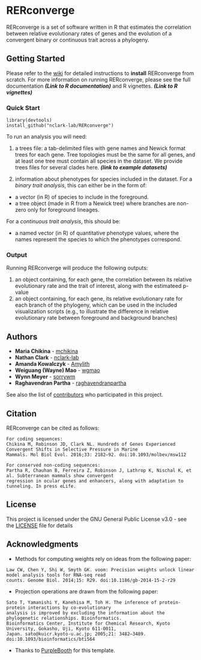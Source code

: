# RERconverge

RERconverge is a set of software written in R that estimates the correlation between relative evolutionary rates of genes and the evolution of a convergent binary or continuous trait across a phylogeny.

## Getting Started

Please refer to the [wiki](https://github.com/nclark-lab/RERconverge/wiki/Getting-Started) for detailed instructions to **install** RERconverge from scratch. For more information on running RERconverge, please see the full documentation ***(Link to R documentation)*** and R vignettes. ***(Link to R vignettes)***

### Quick Start
```
library(devtools)
install_github("nclark-lab/RERconverge")
```
To run an analysis you will need:
1) a trees file: a tab-delimited files with gene names and Newick format trees for each gene.
Tree topologies must be the same for all genes, and at least one tree must contain all species in the dataset.
We provide trees files for several clades here. ***(link to example datasets)***

2) information about phenotypes for species included in the dataset.
For a *binary trait analysis*, this can either be in the form of:
  * a vector (in R) of species to include in the foreground.
  * a tree object (made in R from a Newick tree) where branches are non-zero only for foreground lineages.

For a *continuous trait analysis*, this should be:
  * a named vector (in R) of quantitative phenotype values, where the names represent the species to which the phenotypes correspond.


### Output

Running RERconverge will produce the following outputs:
1) an object containing, for each gene, the correlation between its relative evolutionary rate and the trait of interest, along with the estimateed p-value
2) an object containing, for each gene, its relative evolutionary rate for each branch of the phylogeny, which can be used in the included visualization scripts (e.g., to illustrate the difference in relative evolutionary rate between foreground and background branches)


## Authors

* **Maria Chikina** - [mchikina](https://github.com/mchikina)
* **Nathan Clark** - [nclark-lab](https://github.com/nclark-lab)
* **Amanda Kowalczyk** - [Amylith](https://github.com/Amylith)
* **Weiguang (Wayne) Mao** - [wgmao](https://github.com/wgmao)
* **Wynn Meyer** - [sorrywm](https://github.com/sorrywm)
* **Raghavendran Partha** - [raghavendranpartha](https://github.com/raghavendranpartha)

See also the list of [contributors](https://github.com/nclark-lab/RERconverge/contributors) who participated in this project.

## Citation

RERconverge can be cited as follows:

```
For coding sequences:
Chikina M, Robinson JD, Clark NL. Hundreds of Genes Experienced Convergent Shifts in Selective Pressure in Marine 
Mammals. Mol Biol Evol. 2016;33: 2182–92. doi:10.1093/molbev/msw112

For conserved non-coding sequences:
Partha R, Chauhan B, Ferreira Z, Robinson J, Lathrop K, Nischal K, et al. Subterranean mammals show convergent 
regression in ocular genes and enhancers, along with adaptation to tunneling. In press eLife. 

```

## License

This project is licensed under the GNU General Public License v3.0 - see the [LICENSE](LICENSE) file for details

## Acknowledgments

* Methods for computing weights rely on ideas from the following paper:
```
Law CW, Chen Y, Shi W, Smyth GK. voom: Precision weights unlock linear model analysis tools for RNA-seq read
counts. Genome Biol. 2014;15: R29. doi:10.1186/gb-2014-15-2-r29

```
* Projection operations are drawn from the following paper:
```
Sato T, Yamanishi Y, Kanehisa M, Toh H. The inference of protein-protein interactions by co-evolutionary 
analysis is improved by excluding the information about the phylogenetic relationships. Bioinformatics. 
Bioinformatics Center, Institute for Chemical Research, Kyoto University, Gokasho, Uji, Kyoto 611-0011, 
Japan. sato@kuicr.kyoto-u.ac.jp; 2005;21: 3482–3489. doi:10.1093/bioinformatics/bti564

```
* Thanks to [PurpleBooth](https://github.com/PurpleBooth) for this template.
